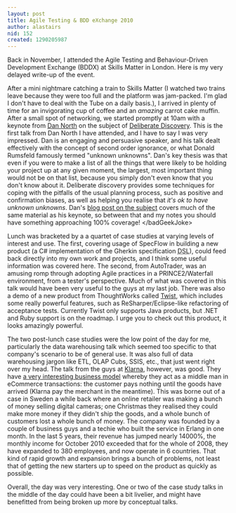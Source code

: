 ```yaml
---
layout: post
title: Agile Testing & BDD eXchange 2010
author: alastairs
nid: 152
created: 1290205987
---
```

Back in November, I attended the Agile Testing and Behaviour-Driven Development Exchange (BDDX) at Skills Matter in London.  Here is my very delayed write-up of the event.
<!--break-->
After a mini nightmare catching a train to Skills Matter (I watched two trains leave because they were too full and the platform was jam-packed. I'm glad I don't have to deal with the Tube on a daily basis.), I arrived in plenty of time for an invigorating cup of coffee and an <em>amazing</em> carrot cake muffin.  After a small spot of networking, we started promptly at 10am with a keynote from <a href="http://twitter.com/tastapod" title="Dan North on Twitter">Dan North</a> on the subject of <a href="http://blog.dannorth.net/2010/08/30/introducing-deliberate-discovery/">Deliberate Discovery</a>.  This is the first talk from Dan North I have attended, and I have to say I was very impressed.  Dan is an engaging and persuasive speaker, and his talk dealt effectively with the concept of second order ignorance, or what Donald Rumsfeld famously termed "unknown unknowns".  Dan's key thesis was that even if you were to make a list of all the things that were likely to be holding your project up at any given moment, the largest, most important thing would not be on that list, because you simply don't even know that you don't know about it.  Deliberate discovery provides some techniques for coping with the pitfalls of the usual planning process, such as positive and confirmation biases, as well as helping you realise that <em>it's ok to have unknown unknowns</em>.  Dan's <a href="http://blog.dannorth.net/2010/08/30/introducing-deliberate-discovery/" title="Introducing Deliberate Discovery">blog post on the subject</a> covers much of the same material as his keynote, so between that and my notes you should have something approaching 100% coverage! &lt;/badGeekJoke&gt;

Lunch was bracketed by a a quartet of case studies at varying levels of interest and use.  The first, covering usage of SpecFlow in building a new product (a C# implementation of the Gherkin specification <abbr title="Domain-Specific Language">DSL</abbr>), could feed back directly into my own work and projects, and I think some useful information was covered here.  The second, from AutoTrader, was an amusing romp through adopting Agile practices in a PRINCE2/Waterfall environment, from a tester's perspective.  Much of what was covered in this talk would have been very useful to the guys at my last job.  There was also a demo of a new product from ThoughtWorks called <a href="http://www.thoughtworks-studios.com/agile-test-automation">Twist</a>, which includes some really powerful features, such as ReSharper/Eclipse-like refactoring of acceptance tests.  Currently Twist only supports Java products, but .NET and Ruby support is on the roadmap.  I urge you to check out this product, it looks amazingly powerful.  

The two post-lunch case studies were the low point of the day for me, particularly the data warehousing talk which seemed too specific to that company's scenario to be of general use.  It was also full of data warehousing jargon like ETL, OLAP Cubs, SSIS, etc., that just went right over my head.  The talk from the guys at <a href="http://klarna.se/en">Klarna</a>, however, was good.  They have <a href="http://klarna.se/en/personal/about-us" title="About us | Klarna">a very interesting business model</a> whereby they act as a middle man in eCommerce transactions: the customer pays nothing until the goods have arrived (Klarna pay the merchant in the meantime).  This was borne out of a case in Sweden a while back where an online retailer was making a bunch of money selling digital cameras; one Christmas they realised they could make more money if they didn't ship the goods, and a whole bunch of customers lost a whole bunch of money.  The company was founded by a couple of business guys and a techie who built the service in Erlang in one month.  In the last 5 years, their revenue has jumped nearly 14000%, the monthly income for October 2010 exceeded that for the whole of 2008, they have expanded to 380 employees, and now operate in 6 countries.  That kind of rapid growth and expansion brings a bunch of problems, not least that of getting the new starters up to speed on the product as quickly as possible.  

Overall, the day was very interesting.  One or two of the case study talks in the middle of the day could have been a bit livelier, and might have benefitted from being broken up more by conceptual talks.
